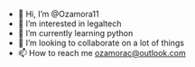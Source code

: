 - 👋 Hi, I’m @Ozamora11
- 👀 I’m interested in legaltech
- 🌱 I’m currently learning python
- 💞️ I’m looking to collaborate on a lot of things
- 📫 How to reach me ozamorac@outlook.com

<!---
Ozamora11/Ozamora11 is a ✨ special ✨ repository because its `README.md` (this file) appears on your GitHub profile.
You can click the Preview link to take a look at your changes.
--->
